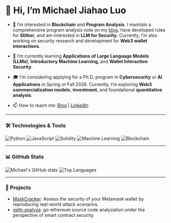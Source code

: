 # 👋 Hi, I’m Michael Jiahao Luo

- 👀 I’m interested in **Blockchain** and **Program Analysis**. I maintain a comprehensive program analysis note on my [blog](https://www.blog-blockchain.xyz/), have developed rules for **Slither**, and am interested in **LLM for Security**. Currently, I’m also working on security research and development for **Web3 wallet interactions**.
  
- 🌱 I’m currently learning **Applications of Large Language Models (LLMs)**, **Introductory Machine Learning**, and **Wallet Interaction Security**.

- 🎓 I’m considering applying for a Ph.D. program in **Cybersecurity** or **AI Applications** in Spring or Fall 2026. Currently, I’m exploring **Web3 commercialization models**, **investment**, and foundational **quantitative analysis**.

- 📫 How to reach me: [Blog](https://www.blog-blockchain.xyz/) | [LinkedIn](https://www.linkedin.com/in/jiahao-michael-luo-8ba5942a3/)

---

### 🛠️ Technologies & Tools

![Python](https://img.shields.io/badge/-Python-333333?style=flat&logo=python)
![JavaScript](https://img.shields.io/badge/-JavaScript-333333?style=flat&logo=javascript)
![Solidity](https://img.shields.io/badge/-Solidity-333333?style=flat&logo=solidity)
![Machine Learning](https://img.shields.io/badge/-Machine%20Learning-333333?style=flat&logo=tensorflow)
![Blockchain](https://img.shields.io/badge/-Blockchain-333333?style=flat&logo=blockchain)

---

### 📊 GitHub Stats

![Michael's GitHub stats](https://github-readme-stats.vercel.app/api?username=learnerLj&show_icons=true&theme=default)
![Top Languages](https://github-readme-stats.vercel.app/api/top-langs/?username=learnerLj&layout=compact)

---

### 📌 Projects

- [MaskCracker](https://github.com/learnerLj/MaskCracker): Assess the security of your Metamask wallet by reproducing real-world attack scenarios.
- [geth-analyze](https://github.com/learnerLj/geth-analyze): go-ethereum source code analyzation under the perspective of smart contract security.
